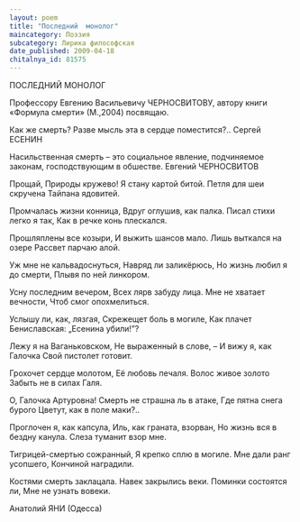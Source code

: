 ```yaml
---
layout: poem
title: "Последний  монолог"
maincategory: Поэзия
subcategory: Лирика философская
date_published: 2009-04-18
chitalnya_id: 81575
---
```




ПОСЛЕДНИЙ МОНОЛОГ

Профессору Евгению Васильевичу ЧЕРНОСВИТОВУ,
автору книги «Формула смерти» (М.,2004) посвящаю.

Как же смерть?
Разве мысль эта в сердце поместится?..
                                       Сергей ЕСЕНИН

Насильственная смерть – это  социальное явление, 
подчиняемое законам, господствующим в обшестве.
                                             Евгений ЧЕРНОСВИТОВ

Прощай, Природы кружево!
Я стану картой битой.
Петля для шеи скручена
Тайпана ядовитей.

Промчалась жизни конница,
Вдруг оглушив, как палка.
Писал стихи легко я так,
Как в речке конь плескался.

Прошляплены все козыри,
И выжить шансов мало.
Лишь выткался на озере
Рассвет парчаю алой.

Уж мне не кальвадоснуться,
Навряд ли заликёрюсь,
Но жизнь любил я до смерти,
Плывя по ней линкором.

Усну последним вечером,
Всех лярв забуду лица.
Мне не хватает вечности,
Чтоб смог опохмелиться.

Услышу ли, как, лязгая,
Скрежещет боль в могиле,
Как плачет Бениславская:
„Есенина убили!”?

Лежу я на Ваганьковском,
Не выраженный в слове, –
И вижу я, как Галочка
Свой пистолет готовит.

Грохочет сердце молотом,
Её любовь печаля.
Волос живое золото
Забыть не в силах Галя.

О, Галочка Артуровна!
Смерть не страшна ль в атаке,
Где пятна снега бурого
Цветут, как в поле маки?..

Проглочен я, как капсула,
Иль, как граната, взорван,
Но жизнь вся в бездну канула.
Слеза туманит взор мне.

Тигрицей-смертью сожранный,
Я крепко сплю в могиле.
Мне дали ранг усопшего,
Кончиной наградили.

Костями смерть заклацала.
Навек закрылись веки.
Поминки состоятся ли,
Мне не узнать вовеки.

Анатолий ЯНИ (Одесса)






